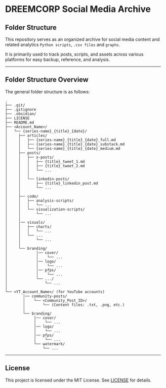# DREEMCORP Social Media Archive

## Folder Structure

This repository serves as an organized archive for social media content and related analytics `Python scripts`, `.csv files` and `graphs`.

It is primarily used to track posts, scripts, and assets across various platforms for easy backup, reference, and analysis.

---

## Folder Structure Overview

The general folder structure is as follows:

```text
.
├── .git/
├── .gitignore
├── .obsidian/
├── LICENSE
├── README.md
├── <Account_Name>/
│   └── {series-name}_{title}_{date}/ 
│     ├── articles/
│     │   ├── {series-name}_{title}_{date}_full.md
│     │   ├── {series-name}_{title}_{date}_substack.md
│     │   └── {series-name}_{title}_{date}_medium.md
│     ├── posts/
│     │   ├── x-posts/
│     │   │   ├── {title}_tweet_1.md
│     │   │   ├── {title}_tweet_2.md
│     │   │   └── ...
│     │   │
│     │   └── linkedin-posts/
│     │       ├── {title}_linkedin_post.md
│     │       └── ...
│     │
│     ├── code/
│     │   ├── analysis-scripts/
│     │   │   └── ...
│     │   └── visualization-scripts/
│     │       └── ...
│     │
│     │── visuals/
│     │   ├── charts/
│     │   │   └── ...
│     │   └── ...
│     │       └── ...
│     │
│     └── branding/
│             │── cover/
│             │    └── ...
│             │── logo/
│             │    └── ...
│             │── pfps/
│             │    └── ...
│             └── .../
│                 └── ...
│
└── <YT_Account_Name>/ (for YouTube accounts)
        │── community-posts/
        │    └── <Community_Post_ID>/
        │        └── (Content files: .txt, .png, etc.)
        │
        └── branding/
             │── cover/
             │    └── ...
             │── logo/
             │    └── ...
             │── pfps/
             │    └── ...
             └── watermark/
                 └── ...
```

---

## License

This project is licensed under the MIT License. See [LICENSE](LICENSE) for details.
